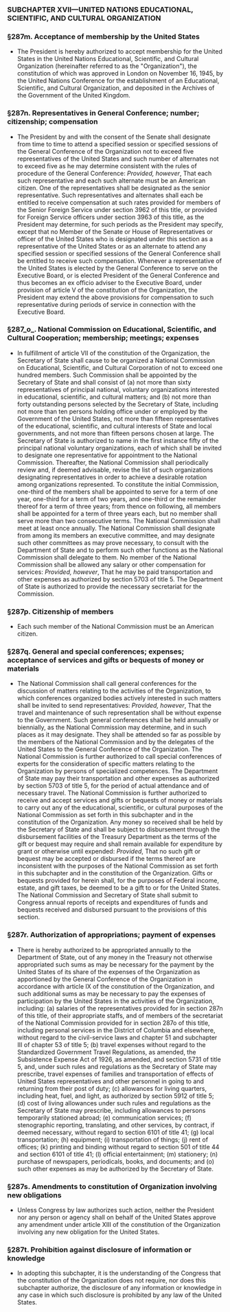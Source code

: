 ### SUBCHAPTER XVII—UNITED NATIONS EDUCATIONAL, SCIENTIFIC, AND CULTURAL ORGANIZATION

### §287m. Acceptance of membership by the United States
* The President is hereby authorized to accept membership for the United States in the United Nations Educational, Scientific, and Cultural Organization (hereinafter referred to as the "Organization"), the constitution of which was approved in London on November 16, 1945, by the United Nations Conference for the establishment of an Educational, Scientific, and Cultural Organization, and deposited in the Archives of the Government of the United Kingdom.

### §287n. Representatives in General Conference; number; citizenship; compensation
* The President by and with the consent of the Senate shall designate from time to time to attend a specified session or specified sessions of the General Conference of the Organization not to exceed five representatives of the United States and such number of alternates not to exceed five as he may determine consistent with the rules of procedure of the General Conference: _Provided, however_, That each such representative and each such alternate must be an American citizen. One of the representatives shall be designated as the senior representative. Such representatives and alternates shall each be entitled to receive compensation at such rates provided for members of the Senior Foreign Service under section 3962 of this title, or provided for Foreign Service officers under section 3963 of this title, as the President may determine, for such periods as the President may specify, except that no Member of the Senate or House of Representatives or officer of the United States who is designated under this section as a representative of the United States or as an alternate to attend any specified session or specified sessions of the General Conference shall be entitled to receive such compensation. Whenever a representative of the United States is elected by the General Conference to serve on the Executive Board, or is elected President of the General Conference and thus becomes an ex officio adviser to the Executive Board, under provision of article V of the constitution of the Organization, the President may extend the above provisions for compensation to such representative during periods of service in connection with the Executive Board.

### §287_o_. National Commission on Educational, Scientific, and Cultural Cooperation; membership; meetings; expenses
* In fulfillment of article VII of the constitution of the Organization, the Secretary of State shall cause to be organized a National Commission on Educational, Scientific, and Cultural Corporation of not to exceed one hundred members. Such Commission shall be appointed by the Secretary of State and shall consist of (a) not more than sixty representatives of principal national, voluntary organizations interested in educational, scientific, and cultural matters; and (b) not more than forty outstanding persons selected by the Secretary of State, including not more than ten persons holding office under or employed by the Government of the United States, not more than fifteen representatives of the educational, scientific, and cultural interests of State and local governments, and not more than fifteen persons chosen at large. The Secretary of State is authorized to name in the first instance fifty of the principal national voluntary organizations, each of which shall be invited to designate one representative for appointment to the National Commission. Thereafter, the National Commission shall periodically review and, if deemed advisable, revise the list of such organizations designating representatives in order to achieve a desirable rotation among organizations represented. To constitute the initial Commission, one-third of the members shall be appointed to serve for a term of one year, one-third for a term of two years, and one-third or the remainder thereof for a term of three years; from thence on following, all members shall be appointed for a term of three years each, but no member shall serve more than two consecutive terms. The National Commission shall meet at least once annually. The National Commission shall designate from among its members an executive committee, and may designate such other committees as may prove necessary, to consult with the Department of State and to perform such other functions as the National Commission shall delegate to them. No member of the National Commission shall be allowed any salary or other compensation for services: _Provided, however_, That he may be paid transportation and other expenses as authorized by section 5703 of title 5. The Department of State is authorized to provide the necessary secretariat for the Commission.

### §287p. Citizenship of members
* Each such member of the National Commission must be an American citizen.

### §287q. General and special conferences; expenses; acceptance of services and gifts or bequests of money or materials
* The National Commission shall call general conferences for the discussion of matters relating to the activities of the Organization, to which conferences organized bodies actively interested in such matters shall be invited to send representatives: _Provided, however_, That the travel and maintenance of such representation shall be without expense to the Government. Such general conferences shall be held annually or biennially, as the National Commission may determine, and in such places as it may designate. They shall be attended so far as possible by the members of the National Commission and by the delegates of the United States to the General Conference of the Organization. The National Commission is further authorized to call special conferences of experts for the consideration of specific matters relating to the Organization by persons of specialized competences. The Department of State may pay their transportation and other expenses as authorized by section 5703 of title 5, for the period of actual attendance and of necessary travel. The National Commission is further authorized to receive and accept services and gifts or bequests of money or materials to carry out any of the educational, scientific, or cultural purposes of the National Commission as set forth in this subchapter and in the constitution of the Organization. Any money so received shall be held by the Secretary of State and shall be subject to disbursement through the disbursement facilities of the Treasury Department as the terms of the gift or bequest may require and shall remain available for expenditure by grant or otherwise until expended: _Provided_, That no such gift or bequest may be accepted or disbursed if the terms thereof are inconsistent with the purposes of the National Commission as set forth in this subchapter and in the constitution of the Organization. Gifts or bequests provided for herein shall, for the purposes of Federal income, estate, and gift taxes, be deemed to be a gift to or for the United States. The National Commission and Secretary of State shall submit to Congress annual reports of receipts and expenditures of funds and bequests received and disbursed pursuant to the provisions of this section.

### §287r. Authorization of appropriations; payment of expenses
* There is hereby authorized to be appropriated annually to the Department of State, out of any money in the Treasury not otherwise appropriated such sums as may be necessary for the payment by the United States of its share of the expenses of the Organization as apportioned by the General Conference of the Organization in accordance with article IX of the constitution of the Organization, and such additional sums as may be necessary to pay the expenses of participation by the United States in the activities of the Organization, including: (a) salaries of the representatives provided for in section 287n of this title, of their appropriate staffs, and of members of the secretariat of the National Commission provided for in section 287o of this title, including personal services in the District of Columbia and elsewhere, without regard to the civil-service laws and chapter 51 and subchapter III of chapter 53 of title 5; (b) travel expenses without regard to the Standardized Government Travel Regulations, as amended, the Subsistence Expense Act of 1926, as amended, and section 5731 of title 5, and, under such rules and regulations as the Secretary of State may prescribe, travel expenses of families and transportation of effects of United States representatives and other personnel in going to and returning from their post of duty; (c) allowances for living quarters, including heat, fuel, and light, as authorized by section 5912 of title 5; (d) cost of living allowances under such rules and regulations as the Secretary of State may prescribe, including allowances to persons temporarily stationed abroad; (e) communication services; (f) stenographic reporting, translating, and other services, by contract, if deemed necessary, without regard to section 6101 of title 41; (g) local transportation; (h) equipment; (i) transportation of things; (j) rent of offices; (k) printing and binding without regard to section 501 of title 44 and section 6101 of title 41; (l) official entertainment; (m) stationery; (n) purchase of newspapers, periodicals, books, and documents; and (o) such other expenses as may be authorized by the Secretary of State.

### §287s. Amendments to constitution of Organization involving new obligations
* Unless Congress by law authorizes such action, neither the President nor any person or agency shall on behalf of the United States approve any amendment under article XIII of the constitution of the Organization involving any new obligation for the United States.

### §287t. Prohibition against disclosure of information or knowledge
* In adopting this subchapter, it is the understanding of the Congress that the constitution of the Organization does not require, nor does this subchapter authorize, the disclosure of any information or knowledge in any case in which such disclosure is prohibited by any law of the United States.